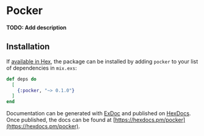 # Pocker

**TODO: Add description**

## Installation

If [available in Hex](https://hex.pm/docs/publish), the package can be installed
by adding `pocker` to your list of dependencies in `mix.exs`:

```elixir
def deps do
  [
    {:pocker, "~> 0.1.0"}
  ]
end
```

Documentation can be generated with [ExDoc](https://github.com/elixir-lang/ex_doc)
and published on [HexDocs](https://hexdocs.pm). Once published, the docs can
be found at [https://hexdocs.pm/pocker](https://hexdocs.pm/pocker).

